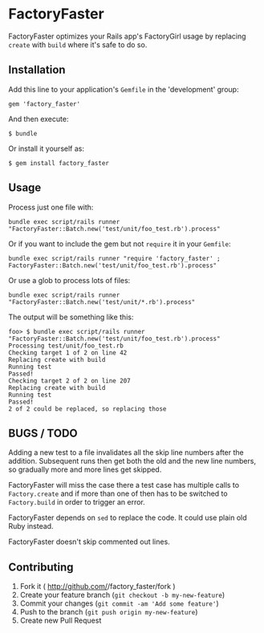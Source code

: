 # FactoryFaster

FactoryFaster optimizes your Rails app's FactoryGirl usage by replacing `create` with `build` where it's safe to do so.

## Installation

Add this line to your application's `Gemfile` in the 'development' group:

    gem 'factory_faster'

And then execute:

    $ bundle

Or install it yourself as:

    $ gem install factory_faster

## Usage

Process just one file with:

    bundle exec script/rails runner "FactoryFaster::Batch.new('test/unit/foo_test.rb').process"

Or if you want to include the gem but not `require` it in your `Gemfile`:

    bundle exec script/rails runner "require 'factory_faster' ; FactoryFaster::Batch.new('test/unit/foo_test.rb').process"

Or use a glob to process lots of files:

    bundle exec script/rails runner "FactoryFaster::Batch.new('test/unit/*.rb').process"

The output will be something like this:

    foo> $ bundle exec script/rails runner "FactoryFaster::Batch.new('test/unit/foo_test.rb').process"
    Processing test/unit/foo_test.rb
    Checking target 1 of 2 on line 42
    Replacing create with build
    Running test
    Passed!
    Checking target 2 of 2 on line 207
    Replacing create with build
    Running test
    Passed!
    2 of 2 could be replaced, so replacing those

## BUGS / TODO

Adding a new test to a file invalidates all the skip line numbers after the addition.  Subsequent runs then get both the old and the new line numbers, so gradually more and more lines get skipped.

FactoryFaster will miss the case there a test case has multiple calls to `Factory.create` and if more than one of then has to be switched to `Factory.build` in order to trigger an error.

FactoryFaster depends on `sed` to replace the code.  It could use plain old Ruby instead.

FactoryFaster doesn't skip commented out lines.
## Contributing

1. Fork it ( http://github.com/<my-github-username>/factory_faster/fork )
2. Create your feature branch (`git checkout -b my-new-feature`)
3. Commit your changes (`git commit -am 'Add some feature'`)
4. Push to the branch (`git push origin my-new-feature`)
5. Create new Pull Request
